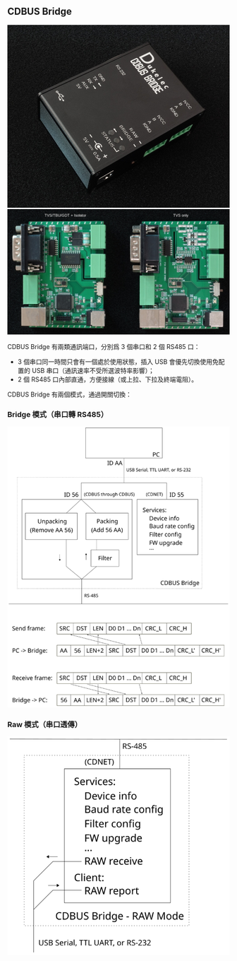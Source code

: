 ## CDBUS Bridge

<img alt="cdbus_bridge" src="doc/img/cdbus_bridge.jpg">
<img alt="cdbus_bridge_pcb" src="doc/img/cdbus_bridge_pcb.jpg">


CDBUS Bridge 有兩類通訊端口，分別爲 3 個串口和 2 個 RS485 口：
 - 3 個串口同一時間只會有一個處於使用狀態，插入 USB 會優先切換使用免配置的 USB 串口（通訊速率不受所選波特率影響）；
 - 2 個 RS485 口內部直通，方便接線（或上拉、下拉及終端電阻）。

CDBUS Bridge 有兩個模式，通過開關切換：

### Bridge 模式（串口轉 RS485）

<img alt="bridge_mode" src="doc/img/bridge_mode.svg">

### Raw 模式（串口透傳）

<img alt="raw_mode" src="doc/img/raw_mode.svg">

